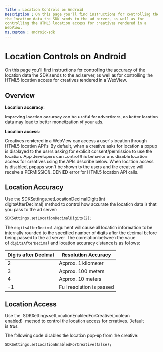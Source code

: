 ```yaml
---
Title : Location Controls on Android
Description : On this page you'll find instructions for controlling the accuracy of
the location data the SDK sends to the ad server, as well as for
controlling the HTML5 location access for creatives rendered in a
WebView. 
ms.custom : android-sdk
---
```



# Location Controls on Android



On this page you'll find instructions for controlling the accuracy of
the location data the SDK sends to the ad server, as well as for
controlling the HTML5 location access for creatives rendered in a
WebView. 



## Overview

**Location accuracy**:

Improving location accuracy can be useful for advertisers, as better
location data may lead to better monetization of your ads.

**Location access**:

Creatives rendered in a WebView can access a user's location through
HTML5 location API's. By default, when a creative asks for location a
popup is displayed to the users asking for explicit consent/permission
to use the location. App developers can control this behavior and
disable location access for creatives using the APIs describe below.
When location access is disabled, popups won't be shown to the users and
the creative will receive a PERMISSION_DENIED error for HTML5 location
API calls.





## Location Accuracy



Use the SDKSettings.setLocationDecimalDigits(int
digitsAfterDecimal) method to control how accurate the location data is
that you pass to the ad server:

``` pre
SDKSettings.setLocationDecimalDigits(2);
```



The `digitsAfterDecimal` argument will cause all location information to
be internally rounded to the specified number of digits after the
decimal before being passed to the ad server. The correlation between
the value of `digitsAfterDecimal` and location accuracy distance is as
follows:

<table class="table">
<thead class="thead">
<tr class="header row">
<th id="ID-00001543__entry__1" class="entry">Digits after Decimal</th>
<th id="ID-00001543__entry__2" class="entry">Resolution Accuracy</th>
</tr>
</thead>
<tbody class="tbody">
<tr class="odd row">
<td class="entry" headers="ID-00001543__entry__1">2</td>
<td class="entry" headers="ID-00001543__entry__2">Approx. 1
kilometer</td>
</tr>
<tr class="even row">
<td class="entry" headers="ID-00001543__entry__1">3</td>
<td class="entry" headers="ID-00001543__entry__2">Approx. 100
meters</td>
</tr>
<tr class="odd row">
<td class="entry" headers="ID-00001543__entry__1">4</td>
<td class="entry" headers="ID-00001543__entry__2">Approx. 10 meters</td>
</tr>
<tr class="even row">
<td class="entry" headers="ID-00001543__entry__1">-1</td>
<td class="entry" headers="ID-00001543__entry__2">Full resolution is
passed</td>
</tr>
</tbody>
</table>





## Location Access

Use the  SDKSettings.setLocationEnabledForCreative(boolean
enabled)  method to control the location access for creatives. Default
is *true*.

The following code disables the location pop-up from the creative:

``` pre
SDKSettings.setLocationEnabledForCreative(false);
```






